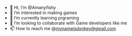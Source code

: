 - 👋 Hi, I’m @Amanyfishy
- 👀 I’m interested in making games 
- 🌱 I’m currently learning prgraming 
- 💞️ I’m looking to collaborate with Game developers like me 
- 📫 How to reach me @mynameisdxnkey@gmail.com

<!---
Amanyfishy/Amanyfishy is a ✨ special ✨ repository because its `README.md` (this file) appears on your GitHub profile.
You can click the Preview link to take a look at your changes.
--->
